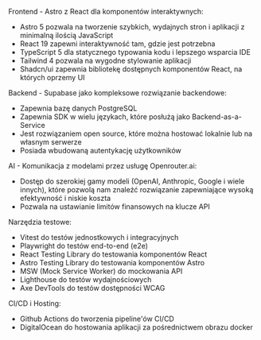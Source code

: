 Frontend - Astro z React dla komponentów interaktywnych:
- Astro 5 pozwala na tworzenie szybkich, wydajnych stron i aplikacji z minimalną ilością JavaScript
- React 19 zapewni interaktywność tam, gdzie jest potrzebna
- TypeScript 5 dla statycznego typowania kodu i lepszego wsparcia IDE
- Tailwind 4 pozwala na wygodne stylowanie aplikacji
- Shadcn/ui zapewnia bibliotekę dostępnych komponentów React, na których oprzemy UI

Backend - Supabase jako kompleksowe rozwiązanie backendowe:
- Zapewnia bazę danych PostgreSQL
- Zapewnia SDK w wielu językach, które posłużą jako Backend-as-a-Service
- Jest rozwiązaniem open source, które można hostować lokalnie lub na własnym serwerze
- Posiada wbudowaną autentykację użytkowników

AI - Komunikacja z modelami przez usługę Openrouter.ai:
- Dostęp do szerokiej gamy modeli (OpenAI, Anthropic, Google i wiele innych), które pozwolą nam znaleźć rozwiązanie zapewniające wysoką efektywność i niskie koszta
- Pozwala na ustawianie limitów finansowych na klucze API

Narzędzia testowe:
- Vitest do testów jednostkowych i integracyjnych
- Playwright do testów end-to-end (e2e)
- React Testing Library do testowania komponentów React
- Astro Testing Library do testowania komponentów Astro
- MSW (Mock Service Worker) do mockowania API
- Lighthouse do testów wydajnościowych
- Axe DevTools do testów dostępności WCAG

CI/CD i Hosting:
- Github Actions do tworzenia pipeline'ów CI/CD
- DigitalOcean do hostowania aplikacji za pośrednictwem obrazu docker